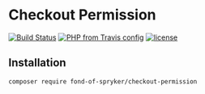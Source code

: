 # Checkout Permission
[![Build Status](https://travis-ci.org/fond-of/spryker-checkout-permission.svg?branch=master)](https://travis-ci.org/fond-of/spryker-checkout-permission)
[![PHP from Travis config](https://img.shields.io/travis/php-v/fond-of/spryker-checkout-permission.svg)](https://php.net/)
[![license](https://img.shields.io/github/license/fond-of/spryker-checkout-permission.svg)](https://packagist.org/packages/fond-of-spryker/checkout-permission)

## Installation

```
composer require fond-of-spryker/checkout-permission
```
